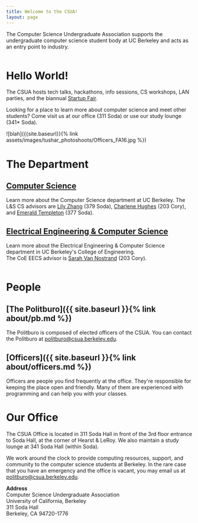 ```yaml
---
title: Welcome to the CSUA!
layout: page
---
```


<div class="block" id="texttitle">

The Computer Science Undergraduate Association supports the undergraduate
computer science student body at UC Berkeley and acts as an entry point
to industry.

</div>

<div class="column columnleft">

<div markdown="1" class="block">

# Hello World!

The CSUA hosts tech talks, hackathons, info sessions, CS workshops, LAN parties, and the biannual [Startup Fair](http://ucbstartupfair.com/).

Looking for a place to learn more about computer science and meet other
students? Come visit us at our office (311 Soda) or use our study
lounge (341\* Soda).

</div>

<div markdown="1" id="officer-image">
![blah]({{site.baseurl}}{% link assets/images/tushar_photoshoots/Officers_FA16.jpg %})
</div>

<div markdown="1" class="block">

# The Department

## [Computer Science](http://www.cs.berkeley.edu/)

Learn more about the Computer Science department at UC Berkeley.  The L&S CS
advisors are [Lily Zhang][lily] (379 Soda), [Charlene Hughes][charlene] (203
Cory), and [Emerald Templeton][emerald] (377 Soda).

[lily]: https://lilyzhang.youcanbook.me/ 
[charlene]: https://cdhughes.youcanbook.me/
[emerald]: https://emeraldtempleton.youcanbook.me/

## [Electrical Engineering & Computer Science](http://www.eecs.berkeley.edu/)

Learn more about the Electrical Engineering & Computer Science department in UC
Berkeley's College of Engineering.  
The CoE EECS advisor is [Sarah Van Nostrand][sarah] (203 Cory).

[sarah]: http://www.eecs.berkeley.edu/Students/Staff/vannostrand.shtml

</div>

</div>

<div class="responsivehidden blockseparation"></div>

<div class="column columnright">

<div markdown="1" class="block">

# People

## [The Politburo]({{ site.baseurl }}{% link about/pb.md %})

The Politburo is composed of elected officers of the CSUA. You can
contact the Politburo at politburo@csua.berkeley.edu.

## [Officers]({{ site.baseurl }}{% link about/officers.md %})

Officers are people you find frequently at the office. They're responsible
for keeping the place open and friendly. Many of them are experienced
with programming and can help you with your classes.

</div>

<div markdown="1" class="block">

# Our Office

The CSUA Office is located in 311 Soda Hall in front of the 3rd floor entrance
to Soda Hall, at the corner of Hearst & LeRoy.  We also maintain a study lounge
at 341 Soda Hall (within Soda).

We work around the clock to provide computing resources, support, and
community to the computer science students at Berkeley.
In the rare case that you have an emergency and the office is vacant, you
may email us at politburo@csua.berkeley.edu.

<div markdown="1" id="office-address" class="text">

**Address**  
Computer Science Undergraduate Association  
University of California, Berkeley  
311 Soda Hall  
Berkeley, CA 94720-1776

</div>

</div>

</div>
